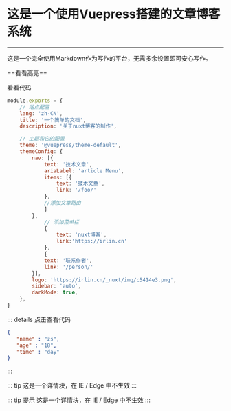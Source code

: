 # 这是一个使用Vuepress搭建的文章博客系统
---

这是一个完全使用Markdown作为写作的平台，无需多余设置即可安心写作。

==看看高亮==

看看代码
```js
module.exports = {
    // 站点配置
    lang: 'zh-CN',
    title: '一个简单的文档',
    description: '关于nuxt博客的制作',

    // 主题和它的配置
    theme: '@vuepress/theme-default',
    themeConfig: {
        nav: [{
            text: '技术文章',
            ariaLabel: 'article Menu',
            items: [{
                text: '技术文章',
                link: '/foo/'
            },
            //添加文章路由
            ]
        },
            // 添加菜单栏
            {
                text: 'nuxt博客',
                link:'https://irlin.cn'
            },
            {
            text: '联系作者',
            link: '/person/'
        }],
        logo: 'https://irlin.cn/_nuxt/img/c5414e3.png',
        sidebar: 'auto',
        darkMode: true,
    },
}
```
::: details 点击查看代码
```json
{
   "name" : "zs",
   "age" : "18",
   "time" : "day"
}
```

:::

::: tip
这是一个详情块，在 IE / Edge 中不生效
:::

::: tip 提示
这是一个详情块，在 IE / Edge 中不生效
:::